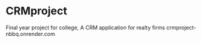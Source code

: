 # CRMproject
Final year project for college, A CRM application for realty firms
crmproject-nbbq.onrender.com
